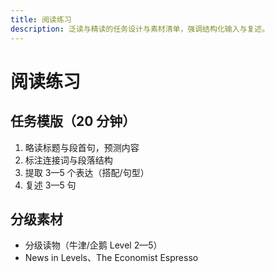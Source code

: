 ```yaml
---
title: 阅读练习
description: 泛读与精读的任务设计与素材清单，强调结构化输入与复述。
---
```


# 阅读练习

## 任务模版（20 分钟）

1. 略读标题与段首句，预测内容
2. 标注连接词与段落结构
3. 提取 3—5 个表达（搭配/句型）
4. 复述 3—5 句

## 分级素材

- 分级读物（牛津/企鹅 Level 2—5）
- News in Levels、The Economist Espresso


